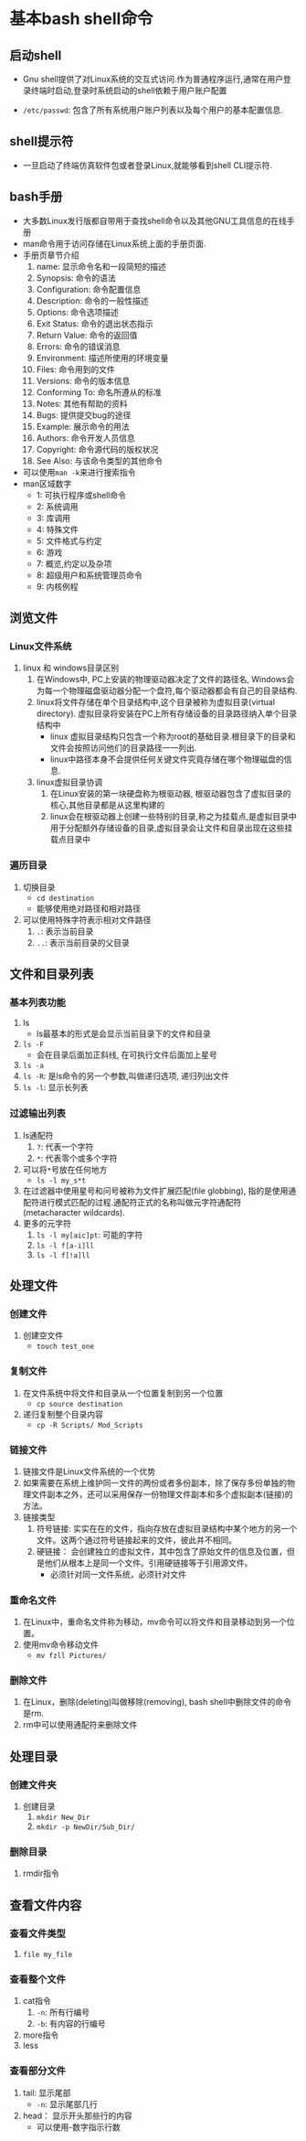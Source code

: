 # 基本bash shell命令

## 启动shell

* Gnu shell提供了对Linux系统的交互式访问.作为普通程序运行,通常在用户登录终端时启动,登录时系统启动的shell依赖于用户账户配置

* `/etc/passwd`: 包含了所有系统用户账户列表以及每个用户的基本配置信息. 

## shell提示符

* 一旦启动了终端仿真软件包或者登录Linux,就能够看到shell CLI提示符.

## bash手册

* 大多数Linux发行版都自带用于查找shell命令以及其他GNU工具信息的在线手册
* man命令用于访问存储在Linux系统上面的手册页面.
* 手册页章节介绍
  1. name: 显示命令名和一段简短的描述
  2. Synopsis: 命令的语法
  3. Configuration: 命令配置信息
  4. Description: 命令的一般性描述
  5. Options: 命令选项描述
  6. Exit Status: 命令的退出状态指示
  7. Return Value: 命令的返回值
  8. Errors: 命令的错误消息
  9. Environment: 描述所使用的环境变量
  10. Files: 命令用到的文件
  11. Versions: 命令的版本信息
  12. Conforming To: 命名所遵从的标准
  13. Notes: 其他有帮助的资料
  14. Bugs: 提供提交bug的途径
  15. Example: 展示命令的用法
  16. Authors: 命令开发人员信息
  17. Copyright: 命令源代码的版权状况
  18. See Also: 与该命令类型的其他命令
* 可以使用`man -k`来进行搜索指令
* man区域数字
  * 1: 可执行程序或shell命令
  * 2: 系统调用
  * 3: 库调用
  * 4: 特殊文件
  * 5: 文件格式与约定
  * 6: 游戏
  * 7: 概览,约定以及杂项
  * 8: 超级用户和系统管理员命令
  * 9: 内核例程

## 浏览文件

### Linux文件系统

1. linux 和 windows目录区别
   1. 在Windows中, PC上安装的物理驱动器决定了文件的路径名, Windows会为每一个物理磁盘驱动器分配一个盘符,每个驱动器都会有自己的目录结构.
   2. linux将文件存储在单个目录结构中,这个目录被称为虚拟目录(virtual directory). 虚拟目录将安装在PC上所有存储设备的目录路径纳入单个目录结构中
      * linux 虚拟目录结构只包含一个称为root的基础目录.根目录下的目录和文件会按照访问他们的目录路径一一列出.
      * linux中路径本身不会提供任何关键文件究竟存储在哪个物理磁盘的信息.
   3. linux虚拟目录协调
      1. 在Linux安装的第一块硬盘称为根驱动器, 根驱动器包含了虚拟目录的核心,其他目录都是从这里构建的
      2. linux会在根驱动器上创建一些特别的目录,称之为挂载点,是虚拟目录中用于分配额外存储设备的目录,虚拟目录会让文件和目录出现在这些挂载点目录中

### 遍历目录

1. 切换目录
   * `cd destination`
   * 能够使用绝对路径和相对路径
2. 可以使用特殊字符表示相对文件路径
   1. `.`: 表示当前目录
   2. `..`: 表示当前目录的父目录

## 文件和目录列表

### 基本列表功能

1. ls
   * ls最基本的形式是会显示当前目录下的文件和目录
2. `ls -F`
   * 会在目录后面加正斜线, 在可执行文件后面加上星号
3. `ls -a`
4. `ls -R`: 是ls命令的另一个参数,叫做递归选项, 递归列出文件
5. `ls -l`: 显示长列表

### 过滤输出列表

1. ls通配符
   1. `?`: 代表一个字符
   2. `*`: 代表零个或多个字符
2. 可以将`*`号放在任何地方
   * `ls -l my_s*t`
3. 在过滤器中使用星号和问号被称为文件扩展匹配(file globbing), 指的是使用通配符进行模式匹配的过程.通配符正式的名称叫做元字符通配符(metacharacter wildcards).
4. 更多的元字符
   1. `ls -l my[aic]pt`: 可能的字符
   2. `ls -l f[a-i]ll`
   3. `ls -l f[!a]ll`

## 处理文件

### 创建文件

1. 创建空文件
   * `touch test_one`

### 复制文件

1. 在文件系统中将文件和目录从一个位置复制到另一个位置
   * `cp source destination`
2. 递归复制整个目录内容
   * `cp -R Scripts/ Mod_Scripts`

### 链接文件

1.  链接文件是Linux文件系统的一个优势
   1. 如果需要在系统上维护同一文件的两份或者多份副本，除了保存多份单独的物理文件副本之外，还可以采用保存一份物理文件副本和多个虚拟副本(链接)的方法。
   2. 链接类型
      1. 符号链接: 实实在在的文件，指向存放在虚拟目录结构中某个地方的另一个文件。这两个通过符号链接起来的文件，彼此并不相同。
      2. 硬链接： 会创建独立的虚拟文件，其中包含了原始文件的信息及位置，但是他们从根本上是同一个文件。引用硬链接等于引用源文件。
         	* 必须针对同一文件系统，必须针对文件

### 重命名文件

1. 在Linux中，重命名文件称为移动，mv命令可以将文件和目录移动到另一个位置。
2. 使用mv命令移动文件
   * `mv fzll Pictures/`

### 删除文件

1. 在Linux，删除(deleting)叫做移除(removing), bash shell中删除文件的命令是rm.
2. rm中可以使用通配符来删除文件

## 处理目录

### 创建文件夹

1. 创建目录
   1. `mkdir New_Dir`
   2. `mkdir -p NewDir/Sub_Dir/`

### 删除目录

1. rmdir指令

## 查看文件内容

### 查看文件类型

1. `file my_file`

### 查看整个文件

1. cat指令
   1. `-n`: 所有行编号
   2. `-b`: 有内容的行编号
2. more指令
3. less

### 查看部分文件

1. tail: 显示尾部
   * `-n`: 显示尾部几行
2. head： 显示开头那些行的内容
   * 可以使用-数字指示行数

